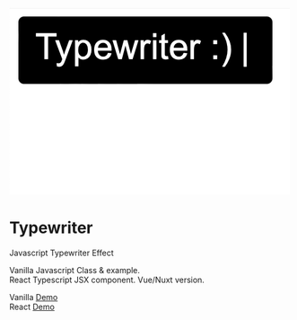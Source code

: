 ![Typewriter](img/Typewriter.gif)

# Typewriter
Javascript Typewriter Effect 

Vanilla Javascript Class & example. <br>
React Typescript JSX component. 
Vue/Nuxt version. <br>

Vanilla <a target="_blank" href="https://jsfiddle.net/kurtgrung/oc9qwvp6/124/">Demo</a> <br>
React <a target="_blank" href="https://typewriter-app.vercel.app">Demo</a>
